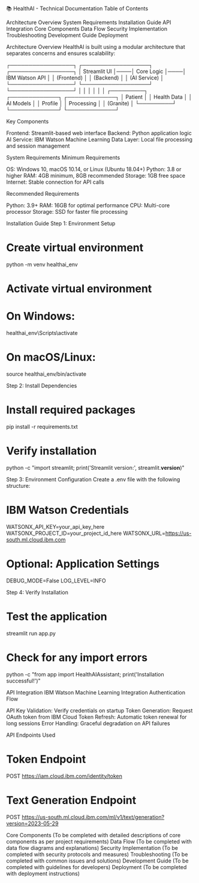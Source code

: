 📚 HealthAI - Technical Documentation
Table of Contents

Architecture Overview
System Requirements
Installation Guide
API Integration
Core Components
Data Flow
Security Implementation
Troubleshooting
Development Guide
Deployment

Architecture Overview
HealthAI is built using a modular architecture that separates concerns and ensures scalability:

┌─────────────────┐    ┌──────────────────┐    ┌─────────────────┐
│   Streamlit UI  │────│  Core Logic      │────│  IBM Watson API │
│   (Frontend)    │    │  (Backend)       │    │  (AI Service)   │
└─────────────────┘    └──────────────────┘    └─────────────────┘
         │                       │                       │
         │                       │                       │
    ┌─────────┐           ┌─────────────┐         ┌─────────────┐
    │ Patient │           │ Health Data │         │ AI Models   │
    │ Profile │           │ Processing  │         │ (Granite)   │
    └─────────┘           └─────────────┘         └─────────────┘

Key Components

Frontend: Streamlit-based web interface
Backend: Python application logic
AI Service: IBM Watson Machine Learning
Data Layer: Local file processing and session management

System Requirements
Minimum Requirements

OS: Windows 10, macOS 10.14, or Linux (Ubuntu 18.04+)
Python: 3.8 or higher
RAM: 4GB minimum, 8GB recommended
Storage: 1GB free space
Internet: Stable connection for API calls

Recommended Requirements

Python: 3.9+
RAM: 16GB for optimal performance
CPU: Multi-core processor
Storage: SSD for faster file processing

Installation Guide
Step 1: Environment Setup
# Create virtual environment
python -m venv healthai_env

# Activate virtual environment
# On Windows:
healthai_env\Scripts\activate
# On macOS/Linux:
source healthai_env/bin/activate

Step 2: Install Dependencies
# Install required packages
pip install -r requirements.txt

# Verify installation
python -c "import streamlit; print('Streamlit version:', streamlit.__version__)"

Step 3: Environment Configuration
Create a .env file with the following structure:
# IBM Watson Credentials
WATSONX_API_KEY=your_api_key_here
WATSONX_PROJECT_ID=your_project_id_here
WATSONX_URL=https://us-south.ml.cloud.ibm.com

# Optional: Application Settings
DEBUG_MODE=False
LOG_LEVEL=INFO

Step 4: Verify Installation
# Test the application
streamlit run app.py

# Check for any import errors
python -c "from app import HealthAIAssistant; print('Installation successful!')"

API Integration
IBM Watson Machine Learning Integration
Authentication Flow

API Key Validation: Verify credentials on startup
Token Generation: Request OAuth token from IBM Cloud
Token Refresh: Automatic token renewal for long sessions
Error Handling: Graceful degradation on API failures

API Endpoints Used
# Token Endpoint
POST https://iam.cloud.ibm.com/identity/token

# Text Generation Endpoint
POST https://us-south.ml.cloud.ibm.com/ml/v1/text/generation?version=2023-05-29

Core Components
(To be completed with detailed descriptions of core components as per project requirements)
Data Flow
(To be completed with data flow diagrams and explanations)
Security Implementation
(To be completed with security protocols and measures)
Troubleshooting
(To be completed with common issues and solutions)
Development Guide
(To be completed with guidelines for developers)
Deployment
(To be completed with deployment instructions)